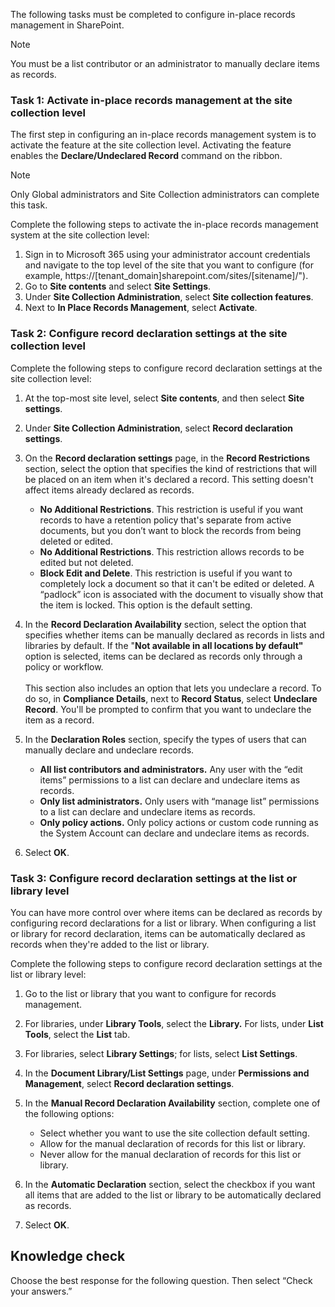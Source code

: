 The following tasks must be completed to configure in-place records management in SharePoint.

> [!NOTE]
> You must be a list contributor or an administrator to manually declare items as records.

### Task 1: Activate in-place records management at the site collection level

The first step in configuring an in-place records management system is to activate the feature at the site collection level. Activating the feature enables the **Declare/Undeclared Record** command on the ribbon.

> [!NOTE]
> Only Global administrators and Site Collection administrators can complete this task.

Complete the following steps to activate the in-place records management system at the site collection level:

1.  Sign in to Microsoft 365 using your administrator account credentials and navigate to the top level of the site that you want to configure (for example, https://\[tenant\_domain\]sharepoint.com/sites/\[sitename\]/").
2.  Go to **Site contents** and select **Site Settings**.
3.  Under **Site Collection Administration**, select **Site collection features**.
4.  Next to **In Place Records Management**, select **Activate**.

### Task 2: Configure record declaration settings at the site collection level

Complete the following steps to configure record declaration settings at the site collection level:

1.  At the top-most site level, select **Site contents**, and then select **Site settings**.
2.  Under **Site Collection Administration**, select **Record declaration settings**.
3.  On the **Record declaration settings** page, in the **Record Restrictions** section, select the option that specifies the kind of restrictions that will be placed on an item when it's declared a record. This setting doesn't affect items already declared as records.
    
     -  **No Additional Restrictions**. This restriction is useful if you want records to have a retention policy that's separate from active documents, but you don’t want to block the records from being deleted or edited.
     -  **No Additional Restrictions**. This restriction allows records to be edited but not deleted.
     -  **Block Edit and Delete**. This restriction is useful if you want to completely lock a document so that it can't be edited or deleted. A “padlock” icon is associated with the document to visually show that the item is locked. This option is the default setting.
4.  In the **Record Declaration Availability** section, select the option that specifies whether items can be manually declared as records in lists and libraries by default. If the "**Not available in all locations by default"** option is selected, items can be declared as records only through a policy or workflow.<br><br>This section also includes an option that lets you undeclare a record. To do so, in **Compliance Details**, next to **Record Status**, select **Undeclare Record**. You'll be prompted to confirm that you want to undeclare the item as a record.**<br>**
5.  In the **Declaration Roles** section, specify the types of users that can manually declare and undeclare records.
    
     -  **All list contributors and administrators.** Any user with the “edit items” permissions to a list can declare and undeclare items as records.
     -  **Only list administrators.** Only users with “manage list” permissions to a list can declare and undeclare items as records.
     -  **Only policy actions.** Only policy actions or custom code running as the System Account can declare and undeclare items as records.
6.  Select **OK**.

### Task 3: Configure record declaration settings at the list or library level

You can have more control over where items can be declared as records by configuring record declarations for a list or library. When configuring a list or library for record declaration, items can be automatically declared as records when they're added to the list or library.

Complete the following steps to configure record declaration settings at the list or library level:

1.  Go to the list or library that you want to configure for records management.
2.  For libraries, under **Library Tools**, select the **Library.** For lists, under **List Tools**, select the **List** tab.
3.  For libraries, select **Library Settings**; for lists, select **List Settings**.
4.  In the **Document Library/List Settings** page, under **Permissions and Management**, select **Record declaration settings**.
5.  In the **Manual Record Declaration Availability** section, complete one of the following options:
    
     -  Select whether you want to use the site collection default setting.
     -  Allow for the manual declaration of records for this list or library.
     -  Never allow for the manual declaration of records for this list or library.
6.  In the **Automatic Declaration** section, select the checkbox if you want all items that are added to the list or library to be automatically declared as records.
7.  Select **OK**.

## Knowledge check

Choose the best response for the following question. Then select “Check your answers.”